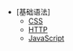 - [基础语法]
  - [CSS](/problem/基础语法/css.md)
  - [HTTP](/problem/基础语法/HTTP.md)
  - [JavaScript](/problem/基础语法/JavaScript.md)

